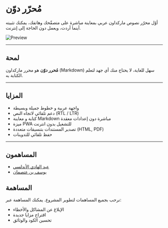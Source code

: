 # مُحرّر دوّن

أوّل محرّر نصوص ماركداون عربي بمعاينة مباشرة على متصفّحك وهاتفك، يمكنك تثبيته أينما أردت، ويعمل دون الحاجة إلى إنترنت.

![Preview](https://i.suar.me/lpq8A/)

---

## لمحة

**مُحرر دوّن** هو محرر ماركداون (Markdown) سهل للغاية، لا يحتاج منك أي جهد لتعلم الكتابة به.

---

## المزايا

- واجهة عربية و خطوط جميلة وبسيطة
- دعم تلقائي لاتجاه النص (RTL / LTR)
- كتابة و معاينة Markdown مباشرة دون إعدادات معقدة
- ميزة PWA للتشغيل بدون انترنت
- تصدير المستندات بتنسيقات متعددة (HTML, PDF)
- حفظ تلقائي للتدوينات

---


## المساهمون

- [عبد الهادي الأندلسي](https://github.com/imAbdelhadi)
- [يوسف بن عتصمان](https://github.com/benotsman-youssuf)

## المساهمة

نرحب بجميع المساهمات لتطوير المشروع. يمكنك المساهمة عبر:

- الإبلاغ عن المشاكل والأخطاء
- اقتراح مزايا جديدة
- تحسين الكود والوثائق
